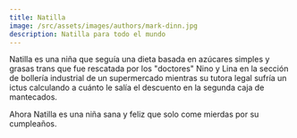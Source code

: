 ```yaml
---
title: Natilla
image: /src/assets/images/authors/mark-dinn.jpg
description: Natilla para todo el mundo
---
```


Natilla es una niña que seguía una dieta basada en azúcares simples y grasas trans que fue rescatada por los "doctores" Nino y Lina en la sección de bollería industrial de un supermercado mientras su tutora legal sufría un ictus calculando a cuánto le salía el descuento en la segunda caja de mantecados.

Ahora Natilla es una niña sana y feliz que solo come mierdas por su cumpleaños.
